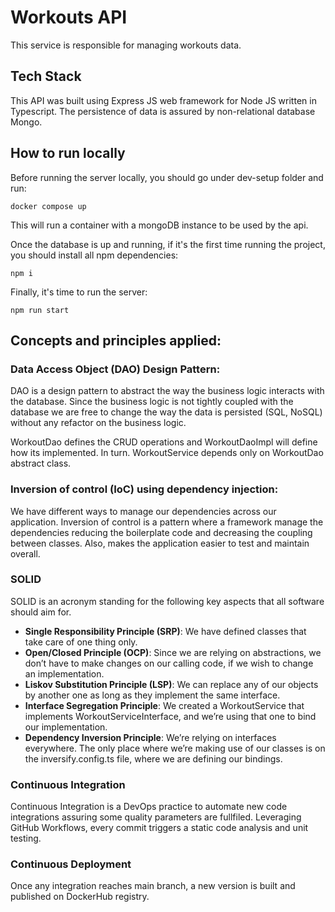 # Workouts API

This service is responsible for managing workouts data.

## Tech Stack
This API was built using Express JS web framework for Node JS written in Typescript. The persistence of data is assured by non-relational database Mongo.

## How to run locally
Before running the server locally, you should go under dev-setup folder and run:
```shell
docker compose up
```
This will run a container with a mongoDB instance to be used by the api.

Once the database is up and running, if it's the first time running the project, you should install all npm dependencies:
```shell
npm i
```

Finally, it's time to run the server:
```shell
npm run start
```

## Concepts and principles applied:

### Data Access Object (DAO) Design Pattern:
DAO is a design pattern to abstract the way the business logic interacts with the database.
Since the business logic is not tightly coupled with the database we are free to change the way the data is persisted (SQL, NoSQL) without any refactor
on the business logic.

WorkoutDao defines the CRUD operations and WorkoutDaoImpl will define how its implemented. In turn. WorkoutService depends only on WorkoutDao abstract class.

### Inversion of control (IoC) using dependency injection:
We have different ways to manage our dependencies across our application. Inversion of control is a pattern where a framework manage the dependencies reducing the boilerplate code and decreasing the coupling between classes.
Also, makes the application easier to test and maintain overall.

### SOLID
SOLID is an acronym standing for the following key aspects that all software should aim for.

- **Single Responsibility Principle (SRP)**: We have defined classes that take care of one thing only.
- **Open/Closed Principle (OCP)**: Since we are relying on abstractions, we don’t have to make changes on our calling code, if we wish to change an implementation.
- **Liskov Substitution Principle (LSP)**: We can replace any of our objects by another one as long as they implement the same interface.
- **Interface Segregation Principle**: We created a WorkoutService that implements WorkoutServiceInterface, and we’re using that one to bind our implementation.
- **Dependency Inversion Principle**: We’re relying on interfaces everywhere. The only place where we’re making use of our classes is on the inversify.config.ts file, where we are defining our bindings.

### Continuous Integration
Continuous Integration is a DevOps practice to automate new code integrations assuring some quality parameters are fullfiled. Leveraging GitHub Workflows, every commit triggers a static code analysis and unit testing. 

### Continuous Deployment
Once any integration reaches main branch, a new version is built and published on DockerHub registry.
